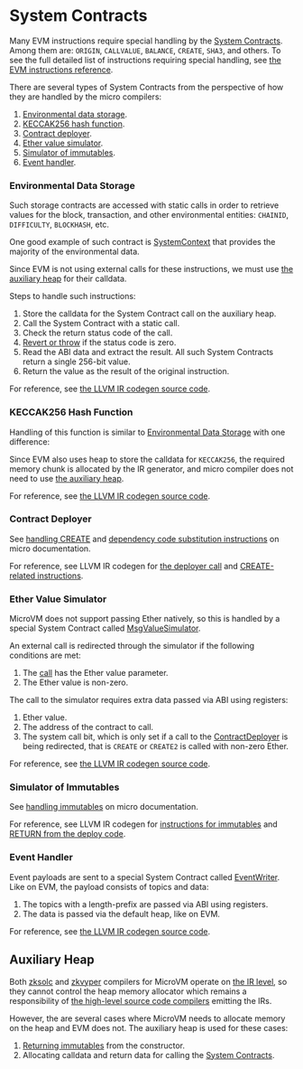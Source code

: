 # System Contracts

Many EVM instructions require special handling by the
[System Contracts](https://micro.micro.io/docs/reference/architecture/system-contracts.html). Among them are: `ORIGIN`,
`CALLVALUE`, `BALANCE`, `CREATE`, `SHA3`, and others. To see the full detailed list of instructions requiring special
handling, see
[the EVM instructions reference](https://github.com/code-423n4/2023-10-micro/blob/main/docs/VM%20Section/How%20compiler%20works/instructions/evm).

There are several types of System Contracts from the perspective of how they are handled by the micro compilers:

1. [Environmental data storage](#environmental-data-storage).
2. [KECCAK256 hash function](#keccak256-hash-function).
3. [Contract deployer](#contract-deployer).
4. [Ether value simulator](#ether-value-simulator).
5. [Simulator of immutables](#simulator-of-immutables).
6. [Event handler](#event-handler).

### Environmental Data Storage

Such storage contracts are accessed with static calls in order to retrieve values for the block, transaction, and other
environmental entities: `CHAINID`, `DIFFICULTY`, `BLOCKHASH`, etc.

One good example of such contract is
[SystemContext](https://github.com/ZKAmoeba-Micro/micro-system-contracts/blob/main/contracts/SystemContext.sol) that provides
the majority of the environmental data.

Since EVM is not using external calls for these instructions, we must use [the auxiliary heap](#auxiliary-heap) for
their calldata.

Steps to handle such instructions:

1. Store the calldata for the System Contract call on the auxiliary heap.
2. Call the System Contract with a static call.
3. Check the return status code of the call.
4. [Revert or throw](https://github.com/code-423n4/2023-10-micro/blob/main/docs/VM%20Section/How%20compiler%20works/exception_handling.md)
   if the status code is zero.
5. Read the ABI data and extract the result. All such System Contracts return a single 256-bit value.
6. Return the value as the result of the original instruction.

For reference, see
[the LLVM IR codegen source code](https://github.com/ZKAmoeba-Micro/micro-compiler-llvm-context/blob/main/src/microvm/context/function/runtime/system_request.rs).

### KECCAK256 Hash Function

Handling of this function is similar to [Environmental Data Storage](#environmental-data-storage) with one difference:

Since EVM also uses heap to store the calldata for `KECCAK256`, the required memory chunk is allocated by the IR
generator, and micro compiler does not need to use [the auxiliary heap](#auxiliary-heap).

For reference, see
[the LLVM IR codegen source code](https://github.com/ZKAmoeba-Micro/micro-compiler-llvm-context/blob/main/src/microvm/context/function/runtime/keccak256.rs).

### Contract Deployer

See [handling CREATE](https://micro.micro.io/docs/reference/architecture/differences-with-ethereum.html#create-create2)
and
[dependency code substitution instructions](https://micro.micro.io/docs/reference/architecture/differences-with-ethereum.html#datasize-dataoffset-datacopy)
on micro documentation.

For reference, see LLVM IR codegen for
[the deployer call](https://github.com/ZKAmoeba-Micro/micro-compiler-llvm-context/blob/main/src/microvm/context/function/runtime/deployer_call.rs)
and
[CREATE-related instructions](https://github.com/ZKAmoeba-Micro/micro-compiler-llvm-context/blob/main/src/microvm/evm/create.rs).

### Ether Value Simulator

MicroVM does not support passing Ether natively, so this is handled by a special System Contract called
[MsgValueSimulator](https://github.com/ZKAmoeba-Micro/micro-system-contracts/blob/main/contracts/MsgValueSimulator.sol).

An external call is redirected through the simulator if the following conditions are met:

1. The
   [call](https://github.com/code-423n4/2023-10-micro/blob/main/docs/VM%20Section/How%20compiler%20works/instructions/evm/call.md)
   has the Ether value parameter.
2. The Ether value is non-zero.

The call to the simulator requires extra data passed via ABI using registers:

1. Ether value.
2. The address of the contract to call.
3. The system call bit, which is only set if a call to the [ContractDeployer](#contract-deployer) is being redirected,
   that is `CREATE` or `CREATE2` is called with non-zero Ether.

For reference, see
[the LLVM IR codegen source code](https://github.com/ZKAmoeba-Micro/micro-compiler-llvm-context/blob/main/src/microvm/evm/call.rs#L530).

### Simulator of Immutables

See
[handling immutables](https://micro.micro.io/docs/reference/architecture/differences-with-ethereum.html#setimmutable-loadimmutable)
on micro documentation.

For reference, see LLVM IR codegen for
[instructions for immutables](https://github.com/ZKAmoeba-Micro/micro-compiler-llvm-context/blob/main/src/microvm/evm/immutable.rs)
and
[RETURN from the deploy code](https://github.com/ZKAmoeba-Micro/micro-compiler-llvm-context/blob/main/src/microvm/evm/return.rs#L28).

### Event Handler

Event payloads are sent to a special System Contract called
[EventWriter](https://github.com/code-423n4/2023-10-micro/blob/main/code/system-contracts/contracts/EventWriter.yul).
Like on EVM, the payload consists of topics and data:

1. The topics with a length-prefix are passed via ABI using registers.
2. The data is passed via the default heap, like on EVM.

For reference, see
[the LLVM IR codegen source code](https://github.com/ZKAmoeba-Micro/micro-compiler-llvm-context/blob/main/src/microvm/evm/event.rs).

## Auxiliary Heap

Both [zksolc](https://micro.micro.io/docs/tools/compiler-toolchain/solidity.html) and
[zkvyper](https://micro.micro.io/docs/tools/compiler-toolchain/vyper.html) compilers for MicroVM operate on
[the IR level](https://micro.micro.io/docs/tools/compiler-toolchain/overview.html#ir-compilers), so they cannot control
the heap memory allocator which remains a responsibility of
[the high-level source code compilers](https://micro.micro.io/docs/tools/compiler-toolchain/overview.html#high-level-source-code-compilers)
emitting the IRs.

However, the are several cases where MicroVM needs to allocate memory on the heap and EVM does not. The auxiliary heap is
used for these cases:

1. [Returning immutables](https://micro.micro.io/docs/reference/architecture/differences-with-ethereum.html#setimmutable-loadimmutable)
   from the constructor.
2. Allocating calldata and return data for calling the
   [System Contracts](https://micro.micro.io/docs/reference/architecture/system-contracts.html).
